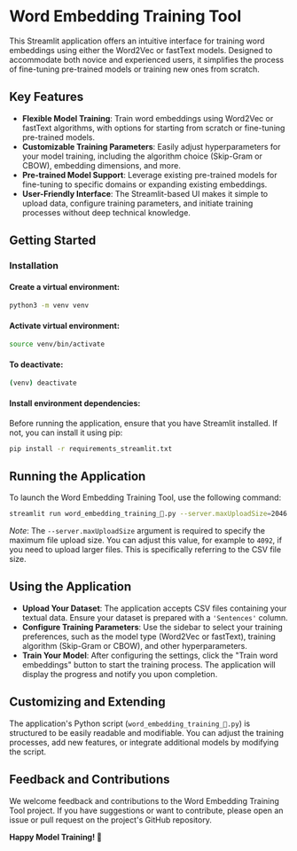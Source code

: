# Word Embedding Training Tool

This Streamlit application offers an intuitive interface for training word embeddings using either the Word2Vec or fastText models. Designed to accommodate both novice and experienced users, it simplifies the process of fine-tuning pre-trained models or training new ones from scratch.

## Key Features

- **Flexible Model Training**: Train word embeddings using Word2Vec or fastText algorithms, with options for starting from scratch or fine-tuning pre-trained models.
- **Customizable Training Parameters**: Easily adjust hyperparameters for your model training, including the algorithm choice (Skip-Gram or CBOW), embedding dimensions, and more.
- **Pre-trained Model Support**: Leverage existing pre-trained models for fine-tuning to specific domains or expanding existing embeddings.
- **User-Friendly Interface**: The Streamlit-based UI makes it simple to upload data, configure training parameters, and initiate training processes without deep technical knowledge.

## Getting Started

### Installation

#### Create a virtual environment:

```bash
python3 -m venv venv
```

#### Activate virtual environment:

```bash
source venv/bin/activate
```

#### To deactivate:

```bash
(venv) deactivate
```


#### Install environment dependencies:

Before running the application, ensure that you have Streamlit installed. If not, you can install it using pip:

```bash
pip install -r requirements_streamlit.txt
```

## Running the Application
To launch the Word Embedding Training Tool, use the following command:

```bash 
streamlit run word_embedding_training_🚀.py --server.maxUploadSize=2046
```

*Note*: The `--server.maxUploadSize` argument is required to specify the maximum file upload size.
You can adjust this value, for example to `4092`, if you need to upload larger files. This is specifically referring to the CSV file size.

## Using the Application
- **Upload Your Dataset**: The application accepts CSV files containing your textual data. Ensure your dataset is prepared with a `'Sentences'` column.
- **Configure Training Parameters**: Use the sidebar to select your training preferences, such as the model type (Word2Vec or fastText), training algorithm (Skip-Gram or CBOW), and other hyperparameters.
- **Train Your Model**: After configuring the settings, click the "Train word embeddings" button to start the training process. The application will display the progress and notify you upon completion.

## Customizing and Extending
The application's Python script (`word_embedding_training_🚀.py`) is structured to be easily readable and modifiable. You can adjust the training processes, add new features, or integrate additional models by modifying the script.

## Feedback and Contributions
We welcome feedback and contributions to the Word Embedding Training Tool project. If you have suggestions or want to contribute, please open an issue or pull request on the project's GitHub repository.

**Happy Model Training! 🥳**
